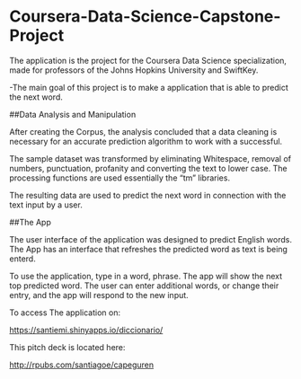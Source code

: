 # Coursera-Data-Science-Capstone-Project

The application is the  project for the Coursera Data Science specialization, made for professors of the Johns Hopkins University and SwiftKey. 


-The main goal of this project is to make a  application that is able to predict the next word.

##Data Analysis and Manipulation

After creating the Corpus, the analysis concluded that a data cleaning is necessary for an accurate prediction algorithm to work with a successful.


The sample dataset was transformed by eliminating  Whitespace, removal of numbers, punctuation, profanity and converting the text to lower case. The processing functions  are used essentially the “tm” libraries.

The resulting data are used to predict the next word in connection with the text input by a user.

##The App

The user interface of the application was designed to predict English words. The App has an  interface that refreshes the predicted word as text is being enterd.

To use the application,  type in a word, phrase. The app will show the next top predicted word. The user can enter additional words, or change their entry, and the app will respond to the new input.

To access The application on:

https://santiemi.shinyapps.io/diccionario/


This pitch deck is located here: 

http://rpubs.com/santiagoe/capeguren

